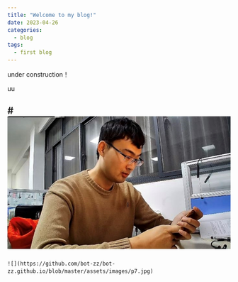 ```yaml
---
title: "Welcome to my blog!"
date: 2023-04-26
categories:
  - blog
tags:
  - first blog
---
```


under construction！


uu


## #![Image text](https://github.com/bot-zz/bot-zz.github.io/blob/master/assets/images/p7.jpg)

`![](https://github.com/bot-zz/bot-zz.github.io/blob/master/assets/images/p7.jpg)`

